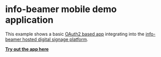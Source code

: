 # info-beamer mobile demo application

This example shows a basic [OAuth2 based app](https://info-beamer.com/doc/oauth)
integrating into the [info-beamer hosted digital signage platform](https://info-beamer.com).

**[Try out the app here](https://demo-app.infobeamer.com)**
